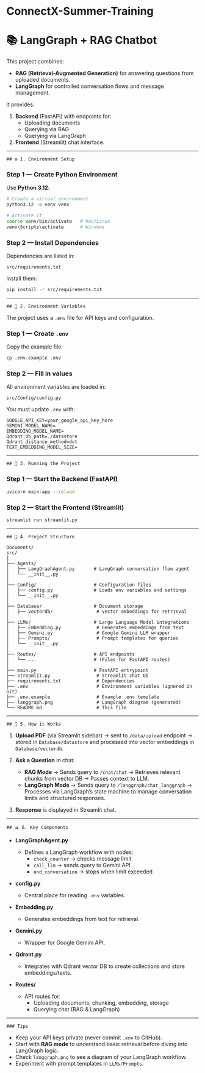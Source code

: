 # ConnectX-Summer-Training
# 📚 LangGraph + RAG Chatbot

This project combines:
- **RAG (Retrieval-Augmented Generation)** for answering questions from uploaded documents.
- **LangGraph** for controlled conversation flows and message management.

It provides:
1. **Backend** (FastAPI) with endpoints for:
   - Uploading documents
   - Querying via RAG
   - Querying via LangGraph
2. **Frontend** (Streamlit) chat interface.

---

```
## ⚙️ 1. Environment Setup
```

### Step 1 — Create Python Environment  
Use **Python 3.12**:
```bash
# Create a virtual environment
python3.12 -m venv venv

# Activate it
source venv/bin/activate   # Mac/Linux
venv\Scripts\activate      # Windows
```

### Step 2 — Install Dependencies  

Dependencies are listed in:
```
src/requirements.txt
```

Install them:
```bash
pip install -r src/requirements.txt
```

---

```
## 🔑 2. Environment Variables
```

The project uses a `.env` file for API keys and configuration.

### Step 1 — Create `.env`  
Copy the example file:
```bash
cp .env.example .env
```

### Step 2 — Fill in values  

All environment variables are loaded in:
```
src/Config/config.py
```
You must update `.env` with:
```
GOOGLE_API_KEY=your_google_api_key_here
GEMINI_MODEL_NAME=
EMBEDDING_MODEL_NAME=
Qdrant_db_path=./datastore
Qdrant_distance_method=dot
TEXT_EMBEDDING_MODEL_SIZE=
```

---

```
## 🚀 3. Running the Project
```

### Step 1 — Start the Backend (FastAPI)
```bash
uvicorn main:app --reload
```

### Step 2 — Start the Frontend (Streamlit)
```bash
streamlit run streamlit.py
```

---

```
## 📂 4. Project Structure
```

```
Documents/                    
src/
│
├── Agents/                    
│   ├── LangGraphAgent.py       # LangGraph conversation flow agent
│   └── __init__.py
│
├── Config/                     # Configuration files
│   ├── config.py               # Loads env variables and settings
│   └── __init__.py
│
├── Database/                   # Document storage
│   ├── vectordb/                # Vector embeddings for retrieval
│
├── LLMs/                       # Large Language Model integrations
│   ├── Embedding.py             # Generates embeddings from text
│   ├── Gemini.py                # Google Gemini LLM wrapper
│   ├── Prompts/                 # Prompt templates for queries
│   └── __init__.py
│
├── Routes/                     # API endpoints
│   └── ...                     # (Files for FastAPI routes)
│
├── main.py                     # FastAPI entrypoint
├── streamlit.py                 # Streamlit chat UI
├── requirements.txt             # Dependencies
├── .env                         # Environment variables (ignored in Git)
├── .env.example                 # Example .env template
├── langgraph.png                # LangGraph diagram (generated)
└── README.md                    # This file
```

---

```
## 🧠 5. How it Works
```

1. **Upload PDF** (via Streamlit sidebar) → sent to `/data/upload` endpoint → stored in `Database/datastore` and processed into vector embeddings in `Database/vectordb`.

2. **Ask a Question** in chat:
   - **RAG Mode** → Sends query to `/chat/chat` → Retrieves relevant chunks from vector DB → Passes context to LLM.
   - **LangGraph Mode** → Sends query to `/langgraph/chat_langgraph` → Processes via LangGraph’s state machine to manage conversation limits and structured responses.

3. **Response** is displayed in Streamlit chat.

---

```
## 📊 6. Key Components
```

- **LangGraphAgent.py**
  - Defines a LangGraph workflow with nodes:
    - `check_counter` → checks message limit
    - `call_llm` → sends query to Gemini API
    - `end_conversation` → stops when limit exceeded

- **config.py**
  - Central place for reading `.env` variables.

- **Embedding.py**
  - Generates embeddings from text for retrieval.

- **Gemini.py**
  - Wrapper for Google Gemini API.

- **Qdrant.py**
  - Integrates with Qdrant vector DB to create collections and store embeddings/texts.

- **Routes/**
  - API routes for:
    - Uploading documents, chunking, embedding, storage
    - Querying chat (RAG & LangGraph)

---

```
### Tips
```
- Keep your API keys private (never commit `.env` to GitHub).
- Start with **RAG mode** to understand basic retrieval before diving into LangGraph logic.
- Check `langgraph.png` to see a diagram of your LangGraph workflow.
- Experiment with prompt templates in `LLMs/Prompts`.

